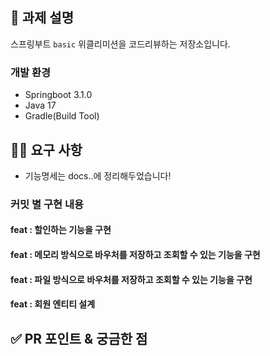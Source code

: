 ## 📌 과제 설명
스프링부트 `basic` 위클리미션을 코드리뷰하는 저장소입니다.

### 개발 환경
- Springboot 3.1.0
- Java 17
- Gradle(Build Tool)

## 👩‍💻 요구 사항

- 기능명세는 docs..에 정리해두었습니다!

### 커밋 별 구현 내용

#### feat : 할인하는 기능을 구현

#### feat : 메모리 방식으로 바우처를 저장하고 조회할 수 있는 기능을 구현

#### feat : 파일 방식으로 바우처를 저장하고 조회할 수 있는 기능을 구현

#### feat : 회원 엔티티 설계

## ✅ PR 포인트 & 궁금한 점
